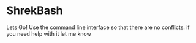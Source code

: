 # ShrekBash
Lets Go!
Use the command line interface so that there are no conflicts.
if you need help with it let me know
